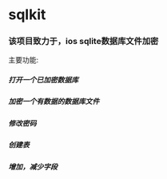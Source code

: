 # sqlkit


### 该项目致力于，ios sqlite数据库文件加密

主要功能:
##### 打开一个已加密数据库

##### 加密一个有数据的数据库文件

##### 修改密码

##### 创建表

##### 增加，减少字段
